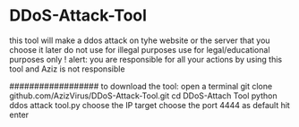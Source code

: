 # DDoS-Attack-Tool
this tool will make a ddos attack on tyhe website or the server that you choose it later
do not use for illegal purposes
use for legal/educational purposes only !
alert: you are responsible for all your actions by using this tool and Aziz is not responsible

##################
to download the tool:
open a terminal
git clone github.com/AzizVirus/DDoS-Attack-Tool.git
cd DDoS-Attach Tool
python ddos attack tool.py
choose the IP target
choose the port 4444 as default
hit enter
